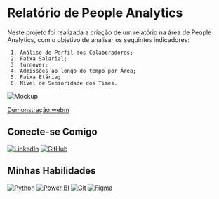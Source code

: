 # Relatório de People Analytics 

Neste projeto foi realizada a criação de um relatório na área de People Analytics, com o objetivo de analisar os seguintes indicadores: 

     1. Análise de Perfil dos Colaboradores;
     2. Faixa Salarial;
     3. turnover; 
     4. Admissões ao longo do tempo por Área;
     5. Faixa Etária;
     6. Nível de Senioridade dos Times.

![Mockup](Mockup.png)

[Demonstração.webm](https://github.com/user-attachments/assets/f4227616-b9ae-4047-af18-67bf636695dc)

   
## Conecte-se Comigo

[![LinkedIn](https://camo.githubusercontent.com/8c0692475a5bfc1d9e7361074bdb648e567cae7b5b40ffd32adae31180b0d7b6/68747470733a2f2f696d672e736869656c64732e696f2f62616467652f4c696e6b6564496e2d3030373742353f7374796c653d666f722d7468652d6261646765266c6f676f3d6c696e6b6564696e266c6f676f436f6c6f723d7768697465)](https://www.linkedin.com/in/julianagpinheiro/)  [![GitHub](https://camo.githubusercontent.com/17a3cfebe6cf2dcf7b339b7b008adb9a55ddc15aec622a27a2a66b207e1e357a/68747470733a2f2f696d672e736869656c64732e696f2f62616467652f4769744875622d3130303030303f7374796c653d666f722d7468652d6261646765266c6f676f3d676974687562266c6f676f436f6c6f723d7768697465)](https://github.com/pinheirojubs)

## Minhas Habilidades

[](https://github.com/pinheirojubs/Power-Bi-Projetos/tree/main/Dashboard%20de%20Vendas%20com%20Power%20BI%20utilizando%20Star%20Schema#minhas-habilidades)

[![Python](https://camo.githubusercontent.com/0d0779a129f1dcf6c31613b701fe0646fd4e4d2ed2a7cbd61b27fd5514baa938/68747470733a2f2f696d672e736869656c64732e696f2f62616467652f707974686f6e2d3336373041303f7374796c653d666f722d7468652d6261646765266c6f676f3d707974686f6e266c6f676f436f6c6f723d666664643534)](https://camo.githubusercontent.com/0d0779a129f1dcf6c31613b701fe0646fd4e4d2ed2a7cbd61b27fd5514baa938/68747470733a2f2f696d672e736869656c64732e696f2f62616467652f707974686f6e2d3336373041303f7374796c653d666f722d7468652d6261646765266c6f676f3d707974686f6e266c6f676f436f6c6f723d666664643534)  [![Power BI](https://camo.githubusercontent.com/7dd9281054f25ab69ec6b288ff71fd0d7eb42ed7d102a6453477b57bcc32a7cb/68747470733a2f2f696d672e736869656c64732e696f2f62616467652f506f77657242492d4637444631453f7374796c653d666f722d7468652d6261646765266c6f676f3d706f7765726269266c6f676f436f6c6f723d626c61636b)](https://camo.githubusercontent.com/7dd9281054f25ab69ec6b288ff71fd0d7eb42ed7d102a6453477b57bcc32a7cb/68747470733a2f2f696d672e736869656c64732e696f2f62616467652f506f77657242492d4637444631453f7374796c653d666f722d7468652d6261646765266c6f676f3d706f7765726269266c6f676f436f6c6f723d626c61636b)  [![Git](https://camo.githubusercontent.com/b0fb9ad6573ab51d6f22e6fcee7089903fc245c8ef5721219e061a223477e0ad/68747470733a2f2f696d672e736869656c64732e696f2f62616467652f4749542d4534344333303f7374796c653d666f722d7468652d6261646765266c6f676f3d676974266c6f676f436f6c6f723d7768697465)](https://camo.githubusercontent.com/b0fb9ad6573ab51d6f22e6fcee7089903fc245c8ef5721219e061a223477e0ad/68747470733a2f2f696d672e736869656c64732e696f2f62616467652f4749542d4534344333303f7374796c653d666f722d7468652d6261646765266c6f676f3d676974266c6f676f436f6c6f723d7768697465)  [![Figma](https://camo.githubusercontent.com/4605bf06dfa0a3e76faa53d4437fc8ef8d9eb3cc231e11339e4840831f2d7b0a/68747470733a2f2f696d672e736869656c64732e696f2f62616467652f4669676d612d3639363936393f7374796c653d666f722d7468652d6261646765266c6f676f3d6669676d61266c6f676f436f6c6f723d6669676d61)](https://camo.githubusercontent.com/4605bf06dfa0a3e76faa53d4437fc8ef8d9eb3cc231e11339e4840831f2d7b0a/68747470733a2f2f696d672e736869656c64732e696f2f62616467652f4669676d612d3639363936393f7374796c653d666f722d7468652d6261646765266c6f676f3d6669676d61266c6f676f436f6c6f723d6669676d61)
